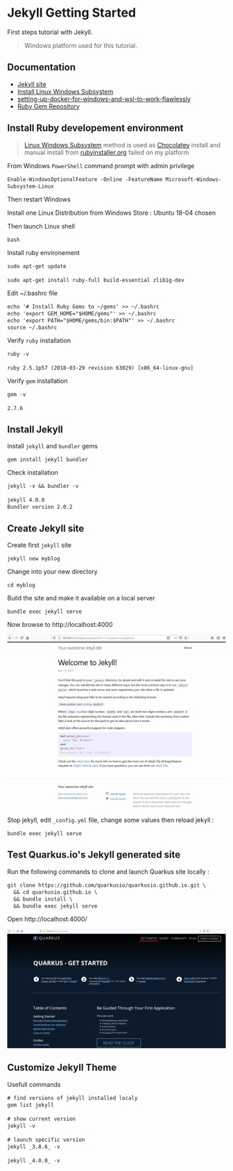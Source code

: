 # Jekyll Getting Started
First steps tutorial with Jekyll.

> Windows platform used for this tutorial.

## Documentation

- [Jekyll site](https://jekyllrb.com)
- [Install Linux Windows Subsystem](https://docs.microsoft.com/fr-fr/windows/wsl/install-win10)
- [setting-up-docker-for-windows-and-wsl-to-work-flawlessly](https://nickjanetakis.com/blog/setting-up-docker-for-windows-and-wsl-to-work-flawlessly)
- [Ruby Gem Repository](https://rubygems.org)

## Install Ruby developement environment

> [Linux Windows Subsystem](https://docs.microsoft.com/fr-fr/windows/wsl/install-win10) method is used as [Chocolatey](https://chocolatey.org) install and manual install from [rubyinstaller.org](https://rubyinstaller.org/downloads/) failed on my platform

From Windows `PowerShell` command prompt with admin privilege

    Enable-WindowsOptionalFeature -Online -FeatureName Microsoft-Windows-Subsystem-Linux

Then restart Windows

Install one Linux Distribution from Windows Store : Ubuntu 18-04 chosen

Then launch Linux shell

    bash

Install ruby environement

    sudo apt-get update

    sudo apt-get install ruby-full build-essential zlib1g-dev

Edit ~/.bashrc file

    echo '# Install Ruby Gems to ~/gems' >> ~/.bashrc
    echo 'export GEM_HOME="$HOME/gems"' >> ~/.bashrc
    echo 'export PATH="$HOME/gems/bin:$PATH"' >> ~/.bashrc
    source ~/.bashrc

Verify `ruby` installation

    ruby -v
    
    ruby 2.5.1p57 (2018-03-29 revision 63029) [x86_64-linux-gnu]

Verify `gem` installation

    gem -v
    
    2.7.6

## Install Jekyll

Install `jekyll` and `bundler` gems

    gem install jekyll bundler

Check installation

    jekyll -v && bundler -v
        
    jekyll 4.0.0
    Bundler version 2.0.2

## Create Jekyll site

Create first `jekyll` site

    jekyll new myblog

Change into your new directory
    
    cd myblog

Build the site and make it available on a local server

    bundle exec jekyll serve

Now browse to http://localhost:4000

![Jekyll site](images/jekyll-site.jpg)

Stop jekyll, edit `_config.yml` file, change some values then reload jekyll :

    bundle exec jekyll serve


## Test Quarkus.io's Jekyll generated site

Run the following commands to clone and launch Quarkus site locally :

    git clone https://github.com/quarkusio/quarkusio.github.io.git \
      && cd quarkusio.github.io \
      && bundle install \
      && bundle exec jekyll serve

Open http://localhost:4000/

![Quarkus site](images/quarkus-site.jpg)

## Customize Jekyll Theme

Usefull commands

    # find versions of jekyll installed localy
    gem list jekyll

    # show current version
    jekyll -v

    # launch spécific version
    jekyll _3.8.6_ -v
    
    jekyll _4.0.0_ -v